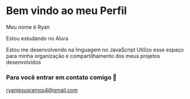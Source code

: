 # Bem vindo ao meu Perfil

Meu nome é Ryan

Estou estudando no Alura

Estou me desenvolvendo na linguagem no JavaScript
Utilizo esse espaço para minha organização e compartilhamento dos meus projetos desenvolvidos

### Para você entrar em contato comigo 📧

ryanjesusramos4@gmail.com
